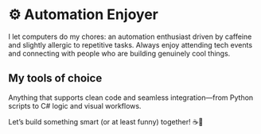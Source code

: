 # ⚙️ Automation Enjoyer  

I let computers do my chores: an automation enthusiast driven by caffeine and slightly allergic to repetitive tasks.
Always enjoy attending tech events and connecting with people who are building genuinely cool things.

## My tools of choice 

Anything that supports clean code and seamless integration—from Python scripts to C# logic and visual workflows.


Let’s build something smart (or at least funny) together! ☕🤖
